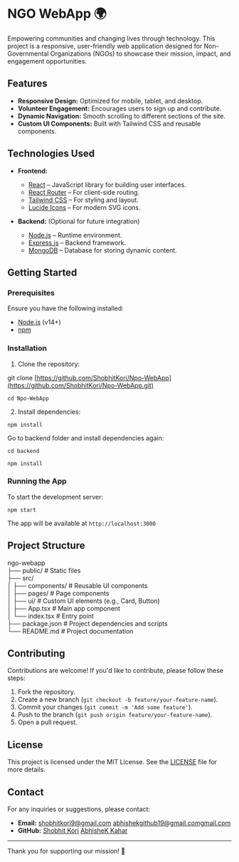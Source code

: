 # NGO WebApp 🌍

Empowering communities and changing lives through technology. This project is a responsive, user-friendly web application designed for Non-Governmental Organizations (NGOs) to showcase their mission, impact, and engagement opportunities.

## Features

- **Responsive Design:** Optimized for mobile, tablet, and desktop.
- **Volunteer Engagement:** Encourages users to sign up and contribute.
- **Dynamic Navigation:** Smooth scrolling to different sections of the site.
- **Custom UI Components:** Built with Tailwind CSS and reusable components.

## Technologies Used

- **Frontend:**
  - [React](https://reactjs.org/) – JavaScript library for building user interfaces.
  - [React Router](https://reactrouter.com/) – For client-side routing.
  - [Tailwind CSS](https://tailwindcss.com/) – For styling and layout.
  - [Lucide Icons](https://lucide.dev/) – For modern SVG icons.

- **Backend:** (Optional for future integration)
  - [Node.js](https://nodejs.org/) – Runtime environment.
  - [Express.js](https://expressjs.com/) – Backend framework.
  - [MongoDB](https://www.mongodb.com/) – Database for storing dynamic content.

## Getting Started

### Prerequisites

Ensure you have the following installed:

- [Node.js](https://nodejs.org/) (v14+)
- [npm](https://www.npmjs.com/) 

### Installation

1. Clone the repository:

git clone [https://github.com/ShobhitKori/Npo-WebApp](https://github.com/ShobhitKori/Npo-WebApp.git)   <br>

`cd Npo-WebApp`

2. Install dependencies:

`npm install`

Go to backend folder and install dependencies again:

`cd backend` <br>

`npm install`

### Running the App

To start the development server:

`npm start`

The app will be available at `http://localhost:3000`

## Project Structure

ngo-webapp                                                              <br>
├── public/             # Static files                                  <br>
├── src/                                                                <br>
│   ├── components/     # Reusable UI components                        <br>
│   ├── pages/          # Page components                               <br>
│   ├── ui/             # Custom UI elements (e.g., Card, Button)       <br>
│   ├── App.tsx         # Main app component                            <br>
│   └── index.tsx       # Entry point                                   <br>
├── package.json        # Project dependencies and scripts              <br>
└── README.md           # Project documentation                         <br>

## Contributing

Contributions are welcome! If you'd like to contribute, please follow these steps:

1. Fork the repository.
2. Create a new branch (`git checkout -b feature/your-feature-name`).
3. Commit your changes (`git commit -m 'Add some feature'`).
4. Push to the branch (`git push origin feature/your-feature-name`).
5. Open a pull request.

## License

This project is licensed under the MIT License. See the [LICENSE](LICENSE) file for more details.

## Contact

For any inquiries or suggestions, please contact:

- **Email:** [shobhitkori9@gmail.com](mailto:youremail@example.com)   [abhishekgithub19@gmail.comgmail.com](mailto:youremail@example.com)
- **GitHub:** [Shobhit Kori](https://github.com/ShobhitKori)   [AbhisheK Kahar](https://github.com/abhishek19kahar)

---

Thank you for supporting our mission! 🌟
